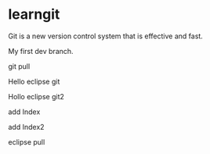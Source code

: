 # learngit
Git is a new version control system that is effective and fast.

My first dev branch.

git pull

Hello eclipse git

Hollo eclipse git2

add Index

add Index2

eclipse pull
